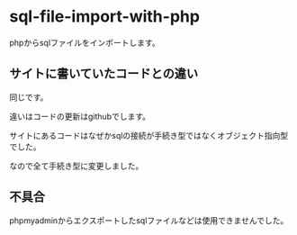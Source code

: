 # sql-file-import-with-php
phpからsqlファイルをインポートします。
## サイトに書いていたコードとの違い
同じです。

違いはコードの更新はgithubでします。

サイトにあるコードはなぜかsqlの接続が手続き型ではなくオブジェクト指向型でした。

なので全て手続き型に変更しました。
## 不具合
phpmyadminからエクスポートしたsqlファイルなどは使用できませんでした。
